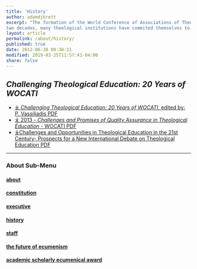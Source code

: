 ```yaml
---
title: 'History'
author: adamdjbrett
excerpt: "The formation of the World Conference of Associations of Theological Institutions (WOCATI) was a result of several years’ preparation. Over the past
two decades, many theological institutions have commited themselves to closer cooperation at the local, national and regional levels."
layout: article
permalink: /about/history/
published: true
date: 2012-06-30 00:38:11
modified: 2019-03-25T11:57:41-04:00
share: false
---
```

## _Challenging Theological Education: 20 Years of WOCATI_


*   [&#10515; _Challenging Theological Education: 20 Years of WOCATI_, edited by: P. Vassiliadis PDF](https://wocati.org/wp-content/uploads/2012/06/WOCATI_20_Years.pdf)
*   [&#10515; 2013 - _Challenges and Promises of Quality Assurance in Theological Education_ - WOCATI PDF](https://wocati.org/wp-content/uploads/2013/03/2013-Challenges-and-Promises-of-Quality-Assurance-in-Theological-Education-WOCATI.pdf)
*   [&#10515;Challenges and Opportunities in Theological Education in the 21st Century- Prospects for a New International Debate on Theological Education PDF](https://wocati.org/wp-content/uploads/2012/12/Challenges-and-Opportunities-in-Theological-Education-in-the-21st-Century-Prospects-for-a-New-International-Debate-on-Theological-Education.pdf)

***
### About Sub-Menu
#### [about](/about/)
#### [constitution](/about/constitution/)
#### [executive](/about/executive/)
#### [history](/about/history/)
#### [staff](/about/staff/)
#### [the future of ecumenism](/about/the-future-of-ecumenism/)
#### [academic scholarly ecumenical award](/academic-scholarly-ecumenical-award/)
